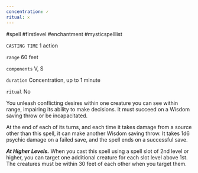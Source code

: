 ```yaml
---
concentration: ✓
ritual: 𐄂
---
```

#spell #firstlevel #enchantment #mysticspelllist

`CASTING TIME`
1 action

`range`
60 feet

`components`
V, S

`duration`
Concentration, up to 1 minute

`ritual`
No

You unleash conflicting desires within one creature you can see within range, impairing its ability to make decisions. It must succeed on a Wisdom saving throw or be incapacitated.

At the end of each of its turns, and each time it takes damage from a source other than this spell, it can make another Wisdom saving throw. It takes 1d6 psychic damage on a failed save, and the spell ends on a successful save.

_**At Higher Levels.**_ When you cast this spell using a spell slot of 2nd level or higher, you can target one additional creature for each slot level above 1st. The creatures must be within 30 feet of each other when you target them.